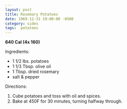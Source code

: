 ```yaml
---
layout: post
title: Rosemary Potatoes
date: 1969-12-31 19:00:00 -0500
category: sides
tags:  potatoes
---
```

<b>640 Cal (4x 160)</b>
<p>Ingredients:</p><ul>
<li>1 1/2 lbs.	potatoes</li>
<li>1 1/3 Tbsp.	olive oil</li>
<li>1 Tbsp.	dried rosemary</li>
<li>	salt & pepper</li>
</ul>
<p>Directions:</p>
<ol>
<li>Cube potatoes and toss with oil and spices.</li>
<li>Bake at 450F for 30 minutes, turning halfway through.</li>
</ol>
